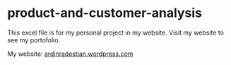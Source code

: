 # product-and-customer-analysis
This excel file is for my personal project in my website. Visit my website to see my portofolio.

My website: [ardinradestian.wordpress.com](https://ardinradestian.wordpress.com)
